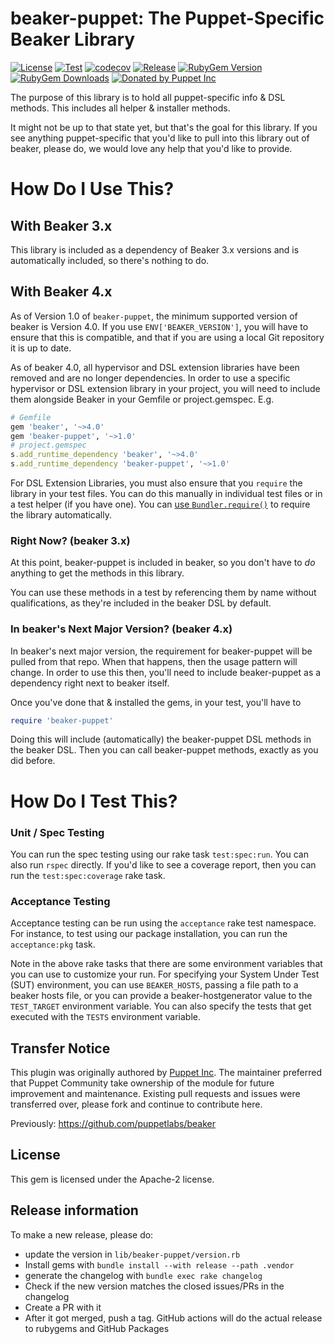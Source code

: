 # beaker-puppet: The Puppet-Specific Beaker Library

[![License](https://img.shields.io/github/license/voxpupuli/beaker-puppet.svg)](https://github.com/voxpupuli/beaker-puppet/blob/master/LICENSE)
[![Test](https://github.com/voxpupuli/beaker-puppet/actions/workflows/test.yml/badge.svg)](https://github.com/voxpupuli/beaker-puppet/actions/workflows/test.yml)
[![codecov](https://codecov.io/gh/voxpupuli/beaker-puppet/branch/master/graph/badge.svg?token=Mypkl78hvK)](https://codecov.io/gh/voxpupuli/beaker-puppet)
[![Release](https://github.com/voxpupuli/beaker-puppet/actions/workflows/release.yml/badge.svg)](https://github.com/voxpupuli/beaker-puppet/actions/workflows/release.yml)
[![RubyGem Version](https://img.shields.io/gem/v/beaker-puppet.svg)](https://rubygems.org/gems/beaker-puppet)
[![RubyGem Downloads](https://img.shields.io/gem/dt/beaker-puppet.svg)](https://rubygems.org/gems/beaker-puppet)
[![Donated by Puppet Inc](https://img.shields.io/badge/donated%20by-Puppet%20Inc-fb7047.svg)](#transfer-notice)

The purpose of this library is to hold all puppet-specific info & DSL methods.
This includes all helper & installer methods.

It might not be up to that state yet, but that's the goal for this library. If
you see anything puppet-specific that you'd like to pull into this library out
of beaker, please do, we would love any help that you'd like to provide.

# How Do I Use This?

## With Beaker 3.x

This library is included as a dependency of Beaker 3.x versions and is automatically included, so there's nothing to do.

## With Beaker 4.x

As of Version 1.0 of `beaker-puppet`, the minimum supported version of beaker is Version 4.0. If you use `ENV['BEAKER_VERSION']`, you will have to ensure that this is compatible, and that if you are using a local Git repository it is up to date.

As of beaker 4.0, all hypervisor and DSL extension libraries have been removed and are no longer dependencies. In order to use a specific hypervisor or DSL extension library in your project, you will need to include them alongside Beaker in your Gemfile or project.gemspec. E.g.

~~~ruby
# Gemfile
gem 'beaker', '~>4.0'
gem 'beaker-puppet', '~>1.0'
# project.gemspec
s.add_runtime_dependency 'beaker', '~>4.0'
s.add_runtime_dependency 'beaker-puppet', '~>1.0'
~~~

For DSL Extension Libraries, you must also ensure that you `require` the library in your test files. You can do this manually in individual test files or in a test helper (if you have one). You can [use `Bundler.require()`](https://bundler.io/v1.16/guides/groups.html) to require the library automatically.

### Right Now? (beaker 3.x)

At this point, beaker-puppet is included in beaker, so you don't have to _do_
anything to get the methods in this library.

You can use these methods in a test by referencing them by name without
qualifications, as they're included in the beaker DSL by default.

### In beaker's Next Major Version? (beaker 4.x)

In beaker's next major version, the requirement for beaker-puppet will be pulled
from that repo. When that happens, then the usage pattern will change. In order
to use this then, you'll need to include beaker-puppet as a dependency right
next to beaker itself.

Once you've done that & installed the gems, in your test, you'll have to
```ruby
require 'beaker-puppet'
```

Doing this will include (automatically) the beaker-puppet DSL methods in the
beaker DSL. Then you can call beaker-puppet methods, exactly as you did before.

# How Do I Test This?

### Unit / Spec Testing

You can run the spec testing using our rake task `test:spec:run`. You can also run
`rspec` directly. If you'd like to see a coverage report, then you can run the
`test:spec:coverage` rake task.

### Acceptance Testing

Acceptance testing can be run using the `acceptance` rake test namespace. For
instance, to test using our package installation, you can run the
`acceptance:pkg` task.

Note in the above rake tasks that there are some environment variables that you
can use to customize your run. For specifying your System Under Test (SUT)
environment, you can use `BEAKER_HOSTS`, passing a file path to a beaker hosts
file, or you can provide a beaker-hostgenerator value to the `TEST_TARGET`
environment variable. You can also specify the tests that get executed with the
`TESTS` environment variable.

## Transfer Notice

This plugin was originally authored by [Puppet Inc](http://puppet.com).
The maintainer preferred that Puppet Community take ownership of the module for future improvement and maintenance.
Existing pull requests and issues were transferred over, please fork and continue to contribute here.

Previously: https://github.com/puppetlabs/beaker

## License

This gem is licensed under the Apache-2 license.

## Release information

To make a new release, please do:
* update the version in `lib/beaker-puppet/version.rb`
* Install gems with `bundle install --with release --path .vendor`
* generate the changelog with `bundle exec rake changelog`
* Check if the new version matches the closed issues/PRs in the changelog
* Create a PR with it
* After it got merged, push a tag. GitHub actions will do the actual release to rubygems and GitHub Packages

